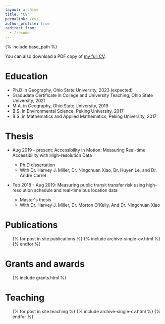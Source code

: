 ```yaml
---
layout: archive
title: "CV"
permalink: /cv/
author_profile: true
redirect_from:
  - /resume
---
```


{% include base_path %}

You can also download a PDF copy of [my full CV](/resume/Luyu_Liu_CV_20220906.pdf).


Education
======
* Ph.D in Geography, Ohio State University, 2023 (expected)
* Gradudate Certificate in College and University Teaching, Ohio State University, 2021
* M.A. in Geography, Ohio State University, 2019
* B.S. in Environmental Science, Peking University, 2017
* B.S. in Mathematics and Applied Mathematics, Peking University, 2017


Thesis
======
* Aug 2019 - present:  Accessibility in Motion: Measuring Real-time Accessibility with High-resolution Data
  * Ph.D dissertation
  * With Dr. Harvey J. Miller, Dr. Ningchuan Xiao, Dr. Huyen Le, and Dr. Andre Carrel

* Feb 2018 - Aug 2019: Measuring public transit transfer risk using high-resolution schedule and real-time bus location data
  * Master's thesis
  * With Dr. Harvey J. Miller, Dr. Morton O'Kelly, And Dr. Ningchuan Xiao
  

Publications
======
  <ul>{% for post in site.publications %}
    {% include archive-single-cv.html %}
  {% endfor %}</ul>
  
Grants and awards
======
  <ul>
    {% include grants.html %}</ul>
  

Teaching
======
  <ul>{% for post in site.teaching %}
    {% include archive-single-cv.html %}
  {% endfor %}</ul>
  